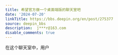 ```yaml
---
title: 希望官方做一个桌面端版的聊天室吧
date: '2024-07-20'
linkTitle: https://bbs.deepin.org/en/post/275377
source: deepin_bbs
description:  j***r@163.com 
disable_comments: true
---
```

在这个聊天室中，用户
